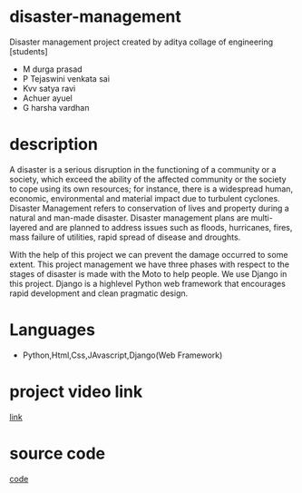 # disaster-management
Disaster management project  created by aditya collage of engineering [students]
- M durga prasad
- P Tejaswini venkata sai
- Kvv satya ravi
- Achuer ayuel
- G harsha vardhan

# description
A disaster is a serious disruption in the functioning of a community or a society,
which exceed the ability of the affected community or the society to cope using its own
resources; for instance, there is a widespread human, economic, environmental and
material impact due to turbulent cyclones. Disaster Management refers to conservation of
lives and property during a natural and man-made disaster. Disaster management plans are
multi-layered and are planned to address issues such as floods, hurricanes, fires, mass
failure of utilities, rapid spread of disease and droughts. 


With the help of this project we can prevent the damage occurred to some extent.
This project management we have three phases with respect to the stages of disaster is
made with the Moto to help people. We use Django in this project. Django is a highlevel Python web framework that encourages rapid development and clean pragmatic
design.

# Languages
- Python,Html,Css,JAvascript,Django(Web Framework)

# project video link
[link](https://youtu.be/WUp4Mk89g6I)

# source code
[code](https://github.com/kvvsatyaravi/disaster-management)
